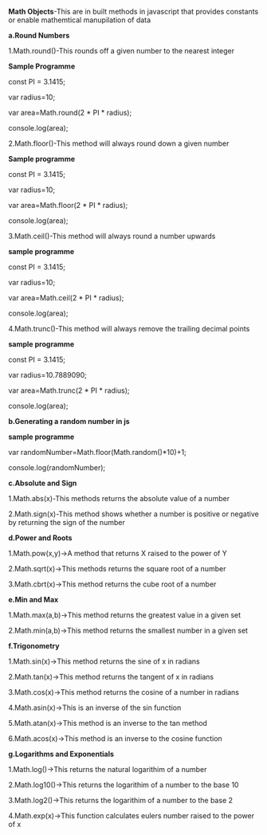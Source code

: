 **Math Objects**-This are in built methods in javascript that provides constants or enable mathemtical manupilation of data 

**a.Round Numbers**

1.Math.round()-This rounds off a given number to the nearest integer

**Sample Programme**

const PI = 3.1415;

var radius=10;

var area=Math.round(2 * PI * radius);

console.log(area);

2.Math.floor()-This method will always round down a given number

**Sample programme**

const PI = 3.1415;

var radius=10;

var area=Math.floor(2 * PI * radius);

console.log(area);

3.Math.ceil()-This method will always round a  number upwards 

**sample programme** 

const PI = 3.1415;

var radius=10;

var area=Math.ceil(2 * PI * radius);

console.log(area);

4.Math.trunc()-This method will always remove the trailing decimal points 

**sample programme**

const PI = 3.1415;

var radius=10.7889090;

var area=Math.trunc(2 * PI * radius);

console.log(area);

**b.Generating a random number in js**

**sample programme**

var randomNumber=Math.floor(Math.random()*10)+1;

console.log(randomNumber);

**c.Absolute and Sign**

1.Math.abs(x)-This methods returns the absolute value of a number

2.Math.sign(x)-This method shows whether a number is positive or negative by returning the sign of the number

**d.Power and Roots**

1.Math.pow(x,y)->A method that returns X raised to the power of Y

2.Math.sqrt(x)->This methods returns the square root of a number

3.Math.cbrt(x)->This method returns the cube root of a number

**e.Min and Max**

1.Math.max(a,b)->This method returns the greatest value in a given set

2.Math.min(a,b)->This method returns the smallest number in a given set

**f.Trigonometry**

1.Math.sin(x)->This method returns the sine of x in radians

2.Math.tan(x)->This method returns the tangent of x in radians

3.Math.cos(x)->This method returns the cosine of a number in radians

4.Math.asin(x)->This is an inverse of the sin function

5.Math.atan(x)->This method is an inverse to the tan method

6.Math.acos(x)->This method is an inverse to the cosine function

**g.Logarithms and Exponentials**

1.Math.log()->This returns the natural logarithim of a number

2.Math.log10()->This returns the logarithim of a number to the base 10

3.Math.log2()->This returns the logarithim of a number to the base 2

4.Math.exp(x)->This function calculates eulers number raised to the power of x